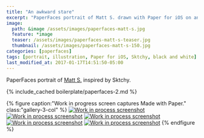 ```yaml
---
title: "An awkward stare"
excerpt: "PaperFaces portrait of Matt S. drawn with Paper for iOS on an iPad."
image: 
  path: &image /assets/images/paperfaces-matt-s.jpg 
  feature: *image
  teaser: /assets/images/paperfaces-matt-s-teaser.jpg
  thumbnail: /assets/images/paperfaces-matt-s-150.jpg
categories: [paperfaces]
tags: [portrait, illustration, Paper for iOS, Sktchy, black and white]
last_modified_at: 2017-01-17T14:51:50-05:00
---
```


PaperFaces portrait of [Matt S.](https://sktchy.com/4SI2jH) inspired by Sktchy.

{% include_cached boilerplate/paperfaces-2.md %}

{% figure caption:"Work in progress screen captures Made with Paper." class:"gallery-3-col" %}
[![Work in process screenshot](/assets/images/paperfaces-matt-s-process-1-600.jpg)](/assets/images/paperfaces-matt-s-process-1-lg.jpg)
[![Work in process screenshot](/assets/images/paperfaces-matt-s-process-2-600.jpg)](/assets/images/paperfaces-matt-s-process-2-lg.jpg)
[![Work in process screenshot](/assets/images/paperfaces-matt-s-process-3-600.jpg)](/assets/images/paperfaces-matt-s-process-3-lg.jpg)
[![Work in process screenshot](/assets/images/paperfaces-matt-s-process-4-600.jpg)](/assets/images/paperfaces-matt-s-process-4-lg.jpg)
[![Work in process screenshot](/assets/images/paperfaces-matt-s-process-5-600.jpg)](/assets/images/paperfaces-matt-s-process-5-lg.jpg)
{% endfigure %}
